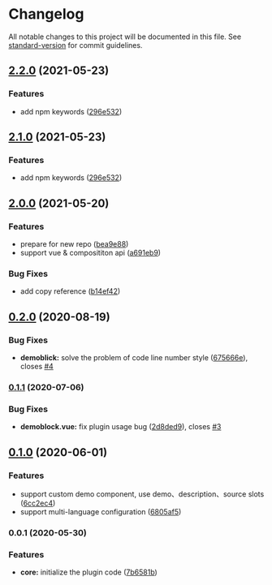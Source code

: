 # Changelog

All notable changes to this project will be documented in this file. See [standard-version](https://github.com/conventional-changelog/standard-version) for commit guidelines.

## [2.2.0](https://github.com/wkcole/vuepress-plugin-demo-container-v2/compare/v2.0.0...v2.2.0) (2021-05-23)


### Features

* add npm keywords ([296e532](https://github.com/wkcole/vuepress-plugin-demo-container-v2/commit/296e532a1963eb2675e74506307a4d2fe1b7abfb))

## [2.1.0](https://github.com/wkcole/vuepress-plugin-demo-container-v2/compare/v2.0.0...v2.1.0) (2021-05-23)


### Features

* add npm keywords ([296e532](https://github.com/wkcole/vuepress-plugin-demo-container-v2/commit/296e532a1963eb2675e74506307a4d2fe1b7abfb))

## [2.0.0](https://github.com/wkcole/vuepress-plugin-demo-container-v2/compare/v0.2.0...v2.0.0) (2021-05-20)


### Features

* prepare for new repo ([bea9e88](https://github.com/wkcole/vuepress-plugin-demo-container-v2/commit/bea9e885441ce8b0a3d403d4947cac276e781be5))
* support vue & composititon api ([a691eb9](https://github.com/wkcole/vuepress-plugin-demo-container-v2/commit/a691eb9cb623676894b16e157aaad072d7952c08))


### Bug Fixes

* add copy reference ([b14ef42](https://github.com/wkcole/vuepress-plugin-demo-container-v2/commit/b14ef42b98152adde68259737db6611baa9c4c34))

## [0.2.0](https://github.com/calebman/vuepress-plugin-demo-container/compare/v0.1.1...v0.2.0) (2020-08-19)


### Bug Fixes

* **demoblick:** solve the problem of code line number style ([675666e](https://github.com/calebman/vuepress-plugin-demo-container/commit/675666eac7c20bc853be8b328b4b1134d91fa1af)), closes [#4](https://github.com/calebman/vuepress-plugin-demo-container/issues/4)

### [0.1.1](https://github.com/calebman/vuepress-plugin-demo-container/compare/v0.1.0...v0.1.1) (2020-07-06)


### Bug Fixes

* **demoblock.vue:** fix plugin usage bug ([2d8ded9](https://github.com/calebman/vuepress-plugin-demo-container/commit/2d8ded99d7cd1c9f8e345ff07a6ad66650d02182)), closes [#3](https://github.com/calebman/vuepress-plugin-demo-container/issues/3)

## [0.1.0](https://github.com/calebman/vuepress-plugin-demo-container/compare/v0.0.1...v0.1.0) (2020-06-01)


### Features

* support custom demo component, use demo、description、source slots ([6cc2ec4](https://github.com/calebman/vuepress-plugin-demo-container/commit/6cc2ec44afc44e0d69660f47b903cfda4c69ca29))
* support multi-language configuration ([6805af5](https://github.com/calebman/vuepress-plugin-demo-container/commit/6805af5bc607d645931270b21efa647fd542156f))

### 0.0.1 (2020-05-30)


### Features

* **core:** initialize the plugin code ([7b6581b](https://github.com/calebman/vuepress-plugin-demo-container/commit/7b6581b3877c0c8afecb4ac5ab73c898269827d6))
